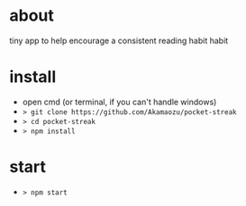 # about

tiny app to help encourage a consistent reading habit habit

# install

- open cmd (or terminal, if you can't handle windows)
- `> git clone https://github.com/Akamaozu/pocket-streak`
- `> cd pocket-streak`
- `> npm install`

# start

- `> npm start`